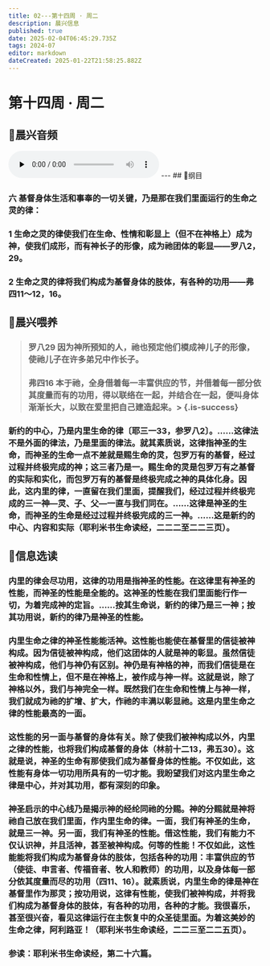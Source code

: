 ```yaml
---
title: 02---第十四周 · 周二
description: 晨兴信息
published: true
date: 2025-02-04T06:45:29.735Z
tags: 2024-07
editor: markdown
dateCreated: 2025-01-22T21:58:25.882Z
---
```


# 第十四周 · 周二
## 🎵晨兴音频
<audio id="audio" controls="" preload="none">
      <source id="mp3" src="/2024-07/week14/week14day2.mp3">
</audio>
---
## 📖纲目

### 六	基督身体生活和事奉的一切关键，乃是那在我们里面运行的生命之灵的律：

### 1	生命之灵的律使我们在生命、性情和彰显上（但不在神格上）成为神，使我们成形，而有神长子的形像，成为祂团体的彰显——罗八2，29。

### 2	生命之灵的律将我们构成为基督身体的肢体，有各种的功用——弗四11～12，16。

## 📖晨兴喂养

>### **罗八29**    **因为神所预知的人，祂也预定他们模成神儿子的形像，使祂儿子在许多弟兄中作长子。**
>
>### **弗四16**    **本于祂，全身借着每一丰富供应的节，并借着每一部分依其度量而有的功用，得以联络在一起，并结合在一起，便叫身体渐渐长大，以致在爱里把自己建造起来。**> {.is-success}

### 新约的中心，乃是内里生命的律〔耶三一33，参罗八2〕。……这律法不是外面的律法，乃是里面的律法。就其素质说，这律指神圣的生命，而神圣的生命一点不差就是赐生命的灵，包罗万有的基督，经过过程并终极完成的神；这三者乃是一。赐生命的灵是包罗万有之基督的实际和实化，而包罗万有的基督是终极完成之神的具体化身。因此，这内里的律，一直留在我们里面，提醒我们，经过过程并终极完成的三一神—灵、子、父—一直与我们同在。……这律是神圣的生命，而神圣的生命是经过过程并终极完成的三一神。……这是新约的中心、内容和实际（耶利米书生命读经，二二二至二二三页）。

## 📖信息选读

### 内里的律会尽功用，这律的功用是指神圣的性能。在这律里有神圣的性能，而神圣的性能是全能的。这神圣的性能在我们里面能行作一切，为着完成神的定旨。……按其生命说，新约的律乃是三一神；按其功用说，新约的律乃是神圣的性能。

### 内里生命之律的神圣性能能活神。这性能也能使在基督里的信徒被神构成。因为信徒被神构成，他们这团体的人就是神的彰显。虽然信徒被神构成，他们与神仍有区别。神仍是有神格的神，而我们信徒是在生命和性情上，但不是在神格上，被作成与神一样。这就是说，除了神格以外，我们与神完全一样。既然我们在生命和性情上与神一样，我们就成为祂的扩增、扩大，作祂的丰满以彰显祂。这是内里生命之律的性能最高的一面。

### 这性能的另一面与基督的身体有关。除了使我们被神构成以外，内里之律的性能，也将我们构成基督的身体（林前十二13，弗五30）。这就是说，神圣的生命有那使我们成为基督身体的性能。不仅如此，这性能有身体一切功用所具有的一切才能。我盼望我们对这内里生命之律是中心，并对其功用，都有深刻的印象。

### 神圣启示的中心线乃是揭示神的经纶同祂的分赐。神的分赐就是神将祂自己放在我们里面，作内里生命的律。一面，我们有神圣的生命，就是三一神。另一面，我们有神圣的性能。借这性能，我们有能力不仅认识神，并且活神，甚至被神构成。何等的性能！不仅如此，这性能能将我们构成为基督身体的肢体，包括各种的功用：丰富供应的节（使徒、申言者、传福音者、牧人和教师）的功用，以及身体每一部分依其度量而尽的功用（四11、16）。就素质说，内里生命的律是神在基督里作为那灵；按功用说，这律有性能，使我们被神构成，并将我们构成为基督身体的肢体，有各种的功用，各种的才能。我很喜乐，甚至很兴奋，看见这律运行在主恢复中的众圣徒里面。为着这美妙的生命之律，阿利路亚！（耶利米书生命读经，二二三至二二五页）。

### 参读：耶利米书生命读经，第二十六篇。
<!-- Google tag (gtag.js) -->
<script async src="https://www.googletagmanager.com/gtag/js?id=G-1P8709Z16T"></script>
<script>
  window.dataLayer = window.dataLayer || [];
  function gtag(){dataLayer.push(arguments);}
  gtag('js', new Date());

  gtag('config', 'G-1P8709Z16T');
</script>
